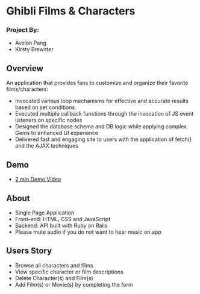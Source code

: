 

# Ghibli Films & Characters 
### Project By:
- Avelon Pang
- Kirsty Brewster

## Overview
An application that provides fans to customize and organize their favorite films/characters: 

- Invocated various loop mechanisms for effective and accurate results based on set conditions
- Executed multiple callback functions through the invocation of JS event listeners on specific nodes
- Designed the database schema and DB logic while applying complex Gems to enhanced UI experience
- Delivered fast and engaging site to users with the application of fetch() and the AJAX techniques

## Demo

- [2 min Demo Video](https://www.youtube.com/watch?v=fzeetxQXB9c&list=PLFqQfEnCEJVce2riSm-OIBbySpzLQzCrD&index=6)

## About 
- Single Page Application 
- Front-end: HTML, CSS and JavaScript
- Backend: API built with Ruby on Rails
- Please mute audio if you do not want to hear music on app

## Users Story
- Browse all characters and films
- View specific character or film descriptions
- Delete Character(s) and Film(s)
- Add Film(s) or Movie(s) by completing the form

